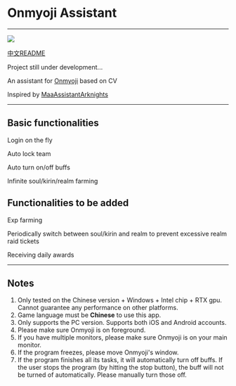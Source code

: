 # Onmyoji Assistant

------

![](D:\project\Onmyoji\resources\icn.png)

[中文README](README.md)

Project still under development...

An assistant for [Onmyoji](https://en.onmyojigame.com/) based on CV

Inspired by [MaaAssistantArknights](https://github.com/MaaAssistantArknights/MaaAssistantArknights)

------

## Basic functionalities

Login on the fly

Auto lock team

Auto turn on/off buffs

Infinite soul/kirin/realm farming

## Functionalities to be added

Exp farming

Periodically switch between soul/kirin and realm to prevent excessive realm raid tickets

Receiving daily awards

------

## Notes

1. Only tested on the Chinese version + Windows + Intel chip + RTX gpu. Cannot guarantee any performance on other platforms.
2. Game language must be **Chinese** to use this app.
3. Only supports the PC version. Supports both iOS and Android accounts.
4. Please make sure Onmyoji is on foreground. 
5. If you have multiple monitors, please make sure Onmyoji is on your main monitor.
6. If the program freezes, please move Onmyoji's window.
7. If the program finishes all its tasks, it will automatically turn off buffs. If the user stops the program (by hitting the stop button), the buff will not be turned of automatically. Please manually turn those off.